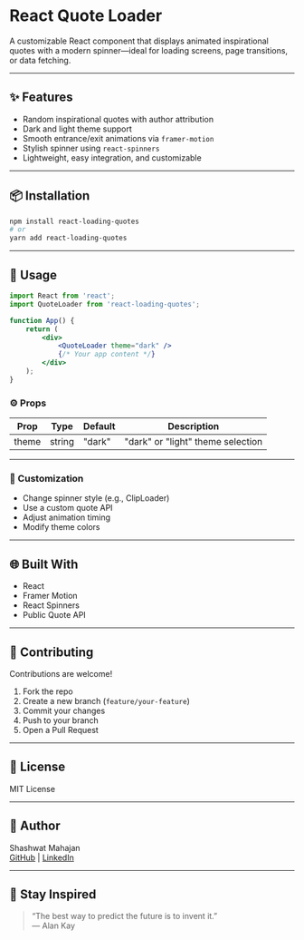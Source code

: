 # React Quote Loader

A customizable React component that displays animated inspirational quotes with a modern spinner—ideal for loading screens, page transitions, or data fetching.

---

## ✨ Features

- Random inspirational quotes with author attribution
- Dark and light theme support
- Smooth entrance/exit animations via `framer-motion`
- Stylish spinner using `react-spinners`
- Lightweight, easy integration, and customizable

---

## 📦 Installation

```bash
npm install react-loading-quotes
# or
yarn add react-loading-quotes
```

---

## 🚀 Usage

```jsx
import React from 'react';
import QuoteLoader from 'react-loading-quotes';

function App() {
    return (
        <div>
            <QuoteLoader theme="dark" />
            {/* Your app content */}
        </div>
    );
}
```

### ⚙️ Props

| Prop   | Type   | Default | Description                      |
|--------|--------|---------|----------------------------------|
| theme  | string | "dark"  | "dark" or "light" theme selection|

---

### 🎨 Customization

- Change spinner style (e.g., ClipLoader)
- Use a custom quote API
- Adjust animation timing
- Modify theme colors

---

## 🌐 Built With

- React
- Framer Motion
- React Spinners
- Public Quote API

---

## 🤝 Contributing

Contributions are welcome!

1. Fork the repo
2. Create a new branch (`feature/your-feature`)
3. Commit your changes
4. Push to your branch
5. Open a Pull Request

---

## 📄 License

MIT License

---

## 👤 Author

Shashwat Mahajan  
[GitHub](https://github.com/Shashwat-Mahajan) | [LinkedIn](https://www.linkedin.com/in/shashwatmahajan2/)

---

## 🧠 Stay Inspired

> “The best way to predict the future is to invent it.”  
> — Alan Kay